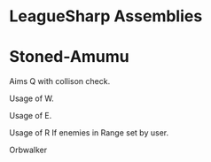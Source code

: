 LeagueSharp Assemblies
===========

Stoned-Amumu
===========

Aims Q with collison check.

Usage of W.

Usage of E. 

Usage of R If enemies in Range set by user.

Orbwalker


